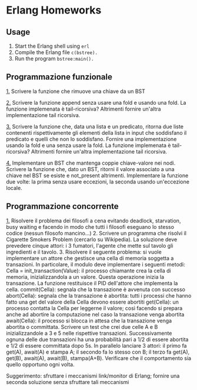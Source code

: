 # Erlang Homeworks

## Usage
1. Start the Erlang shell using `erl`
2. Compile the Erlang file `c(bstree).`
3. Run the program `bstree:main().`

## Programmazione funzionale

[1.](https://github.com/MisterDev/epp-homeworks/blob/master/erlang/bstree.erl#L20) Scrivere la funzione che rimuove una chiave da un BST

[2.](https://github.com/MisterDev/epp-homeworks/blob/master/erlang/bstree.erl#L26) Scrivere la funzione append senza usare una fold e usando una fold.
   La funzione implemenata è tail-ricorsiva? Altrimenti fornire un'altra
   implementazione tail ricorsiva.

[3.](https://github.com/MisterDev/epp-homeworks/blob/master/erlang/list.erl#L14) Scrivere la funzione che, data una lista e un predicato, ritorna due
   liste contenenti rispettivamente gli elementi della lista in input che
   soddisfano il predicato e quelli che non lo soddisfano. Fornire una
   implementazione usando la fold e una senza usare la fold.
   La funzione implemenata è tail-ricorsiva? Altrimenti fornire un'altra
   implementazione tail ricorsiva.

[4.](https://github.com/MisterDev/epp-homeworks/blob/master/erlang/sbstree.erl#L22) Implementare un BST che mantenga coppie chiave-valore nei nodi.
   Scrivere la funzione che, dato un BST, ritorni il valore associato a una
   chiave nel BST se esiste e not_present altrimenti. Implementare la funzione
   due volte: la prima senza usare eccezioni, la seconda usando un'eccezione
   locale.
   
## Programmazione concorrente
[1.](https://github.com/MisterDev/epp-homeworks/blob/master/erlang/phils.erl) Risolvere il problema dei filosofi a cena evitando deadlock, starvation,
   busy waiting e facendo in modo che tutti i filosofi eseguano lo stesso
   codice (nessun filosofo mancino...)
2. Scrivere un programma che risolvi il Cigarette Smokers Problem (cercarlo
   su Wikipedia). La soluzione deve prevedere cinque attori: i 3 fumatori,
   l'agente che mette sul tavolo gli ingredienti e il tavolo.
3. Risolvere il seguente problema: si vuole implementare un attore che
   gestisce una cella di memoria soggetta a transazioni. In particolare,
   il modulo deve implementare i seguenti metodi:
   Cella = init_transaction(Value):
        il processo chiamante crea la cella di memoria, inizializzandola a
        un valore. Questa operazione inizia la transazione. La funzione
        restituisce il PID dell'attore che implementa la cella.
   commit(Cella):
        segnala che la transazione è avvenuta con successo
   abort(Cella):
        segnala che la transazione è abortita: tutti i processi che hanno
        fatto una get del valore della Cella devono essere abortiti
   get(Cella):
        un processo contatta la Cella per leggerne il valore;
        così facendo si prepara anche ad abortire la computazione nel caso
        la transazione venga abortita
   await(Cella):
        il processo si blocca in attesa che la transazione venga abortita
        o committata.
   Scrivere un test che crei due celle A e B inizializzandole a 3 e 5 nelle
   rispettive transazioni. Successivamente ognuna delle due transazioni ha una
   probabilità pari a 1/2 di essere abortita e 1/2 di essere committata dopo 5s.
   In parallelo lanciare 3 attori: il primo fa get(A), await(A) e stampa A;
   il secondo fa lo stesso con B; il terzo fa get(A), get(B), await(A),
   await(B), stampa(A+B). Verificare che il comportamento sia quello opportuno
   ogni volta.
   
   Suggerimento: sfruttare i meccanismi link/monitor di Erlang; fornire una
   seconda soluzione senza sfruttare tali meccanismi
